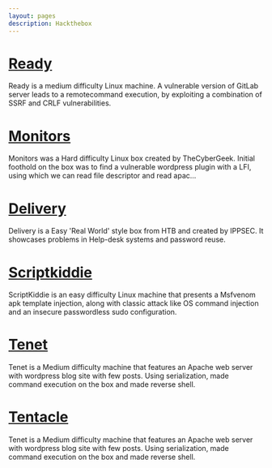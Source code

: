```yaml
---
layout: pages
description: Hackthebox
---
```


# [Ready](./Ready/Ready.html)

Ready is a medium difficulty Linux machine. A vulnerable version of GitLab server leads to a remotecommand execution, by exploiting a combination of SSRF and CRLF vulnerabilities.

# [Monitors](/monitors)

Monitors was a Hard difficulty Linux box created by TheCyberGeek. Initial foothold on the box was to find a vulnerable wordpress plugin with a LFI, using which we can read file descriptor and read apac...

# [Delivery](/delivery)

Delivery is a Easy 'Real World' style box from HTB and created by IPPSEC. It showcases problems in Help-desk systems and password reuse.

# [Scriptkiddie](/scriptkiddie)

ScriptKiddie is an easy difficulty Linux machine that presents a Msfvenom apk template injection, along with classic attack like OS command injection and an insecure passwordless sudo configuration.

# [Tenet](/tenet)

Tenet is a Medium difficulty machine that features an Apache web server with wordpress blog site with few posts. Using serialization, made command execution on the box and made reverse shell.

# [Tentacle](/tentacle)

Tenet is a Medium difficulty machine that features an Apache web server with wordpress blog site with few posts. Using serialization, made command execution on the box and made reverse shell.
